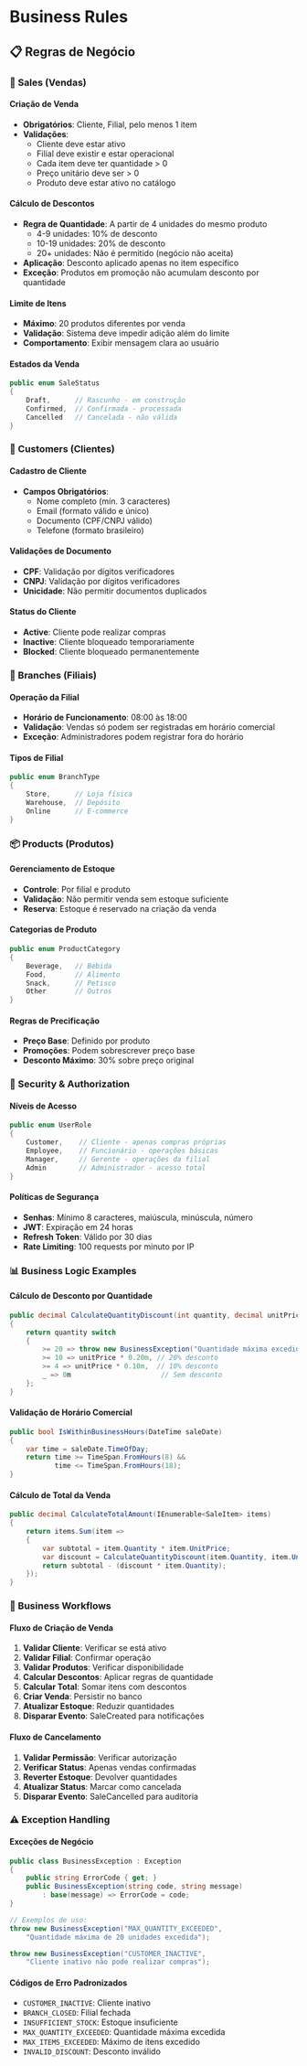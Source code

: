 # Business Rules

## 📋 Regras de Negócio

### **🛒 Sales (Vendas)**

#### **Criação de Venda**

- **Obrigatórios**: Cliente, Filial, pelo menos 1 item
- **Validações**:
  - Cliente deve estar ativo
  - Filial deve existir e estar operacional
  - Cada item deve ter quantidade > 0
  - Preço unitário deve ser > 0
  - Produto deve estar ativo no catálogo

#### **Cálculo de Descontos**

- **Regra de Quantidade**: A partir de 4 unidades do mesmo produto
  - 4-9 unidades: 10% de desconto
  - 10-19 unidades: 20% de desconto
  - 20+ unidades: Não é permitido (negócio não aceita)
- **Aplicação**: Desconto aplicado apenas no item específico
- **Exceção**: Produtos em promoção não acumulam desconto por quantidade

#### **Limite de Itens**

- **Máximo**: 20 produtos diferentes por venda
- **Validação**: Sistema deve impedir adição além do limite
- **Comportamento**: Exibir mensagem clara ao usuário

#### **Estados da Venda**

```csharp
public enum SaleStatus
{
    Draft,      // Rascunho - em construção
    Confirmed,  // Confirmada - processada
    Cancelled   // Cancelada - não válida
}
```

### **👤 Customers (Clientes)**

#### **Cadastro de Cliente**

- **Campos Obrigatórios**:
  - Nome completo (mín. 3 caracteres)
  - Email (formato válido e único)
  - Documento (CPF/CNPJ válido)
  - Telefone (formato brasileiro)

#### **Validações de Documento**

- **CPF**: Validação por dígitos verificadores
- **CNPJ**: Validação por dígitos verificadores
- **Unicidade**: Não permitir documentos duplicados

#### **Status do Cliente**

- **Active**: Cliente pode realizar compras
- **Inactive**: Cliente bloqueado temporariamente
- **Blocked**: Cliente bloqueado permanentemente

### **🏢 Branches (Filiais)**

#### **Operação da Filial**

- **Horário de Funcionamento**: 08:00 às 18:00
- **Validação**: Vendas só podem ser registradas em horário comercial
- **Exceção**: Administradores podem registrar fora do horário

#### **Tipos de Filial**

```csharp
public enum BranchType
{
    Store,      // Loja física
    Warehouse,  // Depósito
    Online      // E-commerce
}
```

### **📦 Products (Produtos)**

#### **Gerenciamento de Estoque**

- **Controle**: Por filial e produto
- **Validação**: Não permitir venda sem estoque suficiente
- **Reserva**: Estoque é reservado na criação da venda

#### **Categorias de Produto**

```csharp
public enum ProductCategory
{
    Beverage,   // Bebida
    Food,       // Alimento
    Snack,      // Petisco
    Other       // Outros
}
```

#### **Regras de Precificação**

- **Preço Base**: Definido por produto
- **Promoções**: Podem sobrescrever preço base
- **Desconto Máximo**: 30% sobre preço original

### **🔐 Security & Authorization**

#### **Níveis de Acesso**

```csharp
public enum UserRole
{
    Customer,    // Cliente - apenas compras próprias
    Employee,    // Funcionário - operações básicas
    Manager,     // Gerente - operações da filial
    Admin        // Administrador - acesso total
}
```

#### **Políticas de Segurança**

- **Senhas**: Mínimo 8 caracteres, maiúscula, minúscula, número
- **JWT**: Expiração em 24 horas
- **Refresh Token**: Válido por 30 dias
- **Rate Limiting**: 100 requests por minuto por IP

### **📊 Business Logic Examples**

#### **Cálculo de Desconto por Quantidade**

```csharp
public decimal CalculateQuantityDiscount(int quantity, decimal unitPrice)
{
    return quantity switch
    {
        >= 20 => throw new BusinessException("Quantidade máxima excedida"),
        >= 10 => unitPrice * 0.20m, // 20% desconto
        >= 4 => unitPrice * 0.10m,  // 10% desconto
        _ => 0m                      // Sem desconto
    };
}
```

#### **Validação de Horário Comercial**

```csharp
public bool IsWithinBusinessHours(DateTime saleDate)
{
    var time = saleDate.TimeOfDay;
    return time >= TimeSpan.FromHours(8) &&
           time <= TimeSpan.FromHours(18);
}
```

#### **Cálculo de Total da Venda**

```csharp
public decimal CalculateTotalAmount(IEnumerable<SaleItem> items)
{
    return items.Sum(item =>
    {
        var subtotal = item.Quantity * item.UnitPrice;
        var discount = CalculateQuantityDiscount(item.Quantity, item.UnitPrice);
        return subtotal - (discount * item.Quantity);
    });
}
```

### **🔄 Business Workflows**

#### **Fluxo de Criação de Venda**

1. **Validar Cliente**: Verificar se está ativo
2. **Validar Filial**: Confirmar operação
3. **Validar Produtos**: Verificar disponibilidade
4. **Calcular Descontos**: Aplicar regras de quantidade
5. **Calcular Total**: Somar itens com descontos
6. **Criar Venda**: Persistir no banco
7. **Atualizar Estoque**: Reduzir quantidades
8. **Disparar Evento**: SaleCreated para notificações

#### **Fluxo de Cancelamento**

1. **Validar Permissão**: Verificar autorização
2. **Verificar Status**: Apenas vendas confirmadas
3. **Reverter Estoque**: Devolver quantidades
4. **Atualizar Status**: Marcar como cancelada
5. **Disparar Evento**: SaleCancelled para auditoria

### **⚠️ Exception Handling**

#### **Exceções de Negócio**

```csharp
public class BusinessException : Exception
{
    public string ErrorCode { get; }
    public BusinessException(string code, string message)
        : base(message) => ErrorCode = code;
}

// Exemplos de uso:
throw new BusinessException("MAX_QUANTITY_EXCEEDED",
    "Quantidade máxima de 20 unidades excedida");

throw new BusinessException("CUSTOMER_INACTIVE",
    "Cliente inativo não pode realizar compras");
```

#### **Códigos de Erro Padronizados**

- `CUSTOMER_INACTIVE`: Cliente inativo
- `BRANCH_CLOSED`: Filial fechada
- `INSUFFICIENT_STOCK`: Estoque insuficiente
- `MAX_QUANTITY_EXCEEDED`: Quantidade máxima excedida
- `MAX_ITEMS_EXCEEDED`: Máximo de itens excedido
- `INVALID_DISCOUNT`: Desconto inválido
